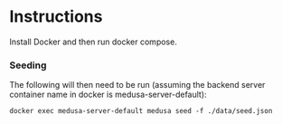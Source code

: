 # Instructions

Install Docker and then run docker compose.


### Seeding
The following will then need to be run (assuming the backend server container name in docker is medusa-server-default):

    docker exec medusa-server-default medusa seed -f ./data/seed.json
